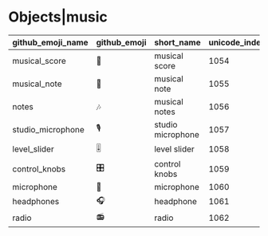 # Objects|music

|github_emoji_name|github_emoji|short_name|unicode_index|
|---|---|---|---|
|musical_score|:musical_score:|musical score|1054|
|musical_note|:musical_note:|musical note|1055|
|notes|:notes:|musical notes|1056|
|studio_microphone|:studio_microphone:|studio microphone|1057|
|level_slider|:level_slider:|level slider|1058|
|control_knobs|:control_knobs:|control knobs|1059|
|microphone|:microphone:|microphone|1060|
|headphones|:headphones:|headphone|1061|
|radio|:radio:|radio|1062|
